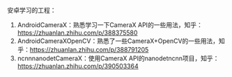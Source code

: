 安卓学习的工程：

1. AndroidCameraX：熟悉学习一下CameraX API的一些用法，知乎：https://zhuanlan.zhihu.com/p/388375580
2. AndroidCameraXOpenCV：熟悉了一些CameraX+OpenCV的一些用法，知乎：https://zhuanlan.zhihu.com/p/388791205
3. ncnnnanodetCameraX：使用CameraX API的nanodetncnn项目，知乎：https://zhuanlan.zhihu.com/p/390503364